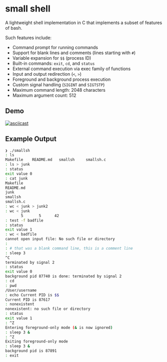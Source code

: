 # small shell

A lightweight shell implementation in C that implements a subset of features of bash.  

Such features include:
- Command prompt for running commands
- Support for blank lines and comments (lines starting with `#`)
- Variable expansion for `$$` (process ID)
- Built-in commands: `exit`, `cd`, and `status`
- External command execution via exec family of functions
- Input and output redirection (`<`, `>`)
- Foreground and background process execution
- Custom signal handling (`SIGINT` and `SIGTSTP`)
- Maximum command length: 2048 characters
- Maximum argument count: 512

## Demo

[![asciicast](https://asciinema.org/a/5u1pndjgIQ0e1CbZdyldZPLrP.svg)](https://asciinema.org/a/5u1pndjgIQ0e1CbZdyldZPLrP)

## Example Output

```bash
❯ ./smallsh
: ls
Makefile	README.md	smallsh		smallsh.c
: ls > junk
: status
exit value 0
: cat junk
Makefile
README.md
junk
smallsh
smallsh.c
: wc < junk > junk2
: wc < junk
       5       5      42
: test -f badfile
: status
exit value 1
: wc < badfile
cannot open input file: No such file or directory
:
: # that was a blank command line, this is a comment line
: sleep 3
^C
terminated by signal 2
: status
exit value 0
background pid 87740 is done: terminated by signal 2
: cd
: pwd
/User/username
: echo Current PID is $$
Current PID is 87617
: nonexistent
nonexistent: no such file or directory
: status
exit value 1
: ^Z
Entering foreground-only mode (& is now ignored)
: sleep 3 &
: ^Z
Exiting foreground-only mode
: sleep 3 &
background pid is 87891
: exit
```
